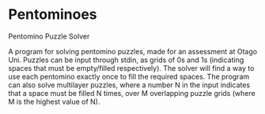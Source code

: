 # Pentominoes
Pentomino Puzzle Solver

A program for solving pentomino puzzles, made for an assessment at Otago Uni.
Puzzles can be input through stdin, as grids of 0s and 1s (indicating spaces that must be empty/filled respectively). The solver will find a way to use each pentomino exactly once to fill the required spaces.
The program can also solve multilayer puzzles, where a number N in the input indicates that a space must be filled N times, over M overlapping puzzle grids (where M is the highest value of N).
